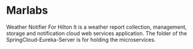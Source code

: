 # Marlabs
Weather Notifier For Hilton
It is a weather report collection, management, storage and notification cloud web services application.
The folder of the SpringCloud-Eureka-Server is for holding the microservices.
